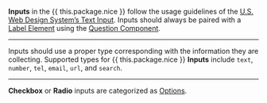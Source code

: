 **Inputs** in the {{ this.package.nice }} follow the usage guidelines of the <a target="_blank" rel="noopener" href="https://designsystem.digital.gov/components/text-input/">U.S. Web Design System’s Text Input</a>. Inputs should always be paired with a [Label Element](labels) using the [Question Component](question).

---

Inputs should use a proper type corresponding with the information they are collecting. Supported types for {{ this.package.nice }} **Inputs** include `text`, `number`, `tel`, `email`, `url`, and `search`.

---

**Checkbox** or **Radio** inputs are categorized as [Options](options).
